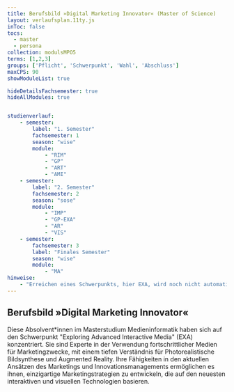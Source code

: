 ```yaml
---
title: Berufsbild »Digital Marketing Innovator« (Master of Science)
layout: verlaufsplan.11ty.js
inToc: false
tocs:
  - master
  - persona
collection: modulsMPO5
terms: [1,2,3]
groups: ['Pflicht', 'Schwerpunkt', 'Wahl', 'Abschluss']
maxCPS: 90
showModuleList: true

hideDetailsFachsemester: true
hideAllModules: true


studienverlauf:
    - semester:
        label: "1. Semester"
        fachsemester: 1
        season: "wise"
        module: 
            - "RIM"
            - "GP"
            - "ART"
            - "AMI"
    - semester:
        label: "2. Semester"
        fachsemester: 2
        season: "sose"
        module: 
            - "IMP"
            - "GP-EXA"
            - "AR"
            - "VIS"
    - semester:
        fachsemester: 3
        label: "Finales Semester"
        season: "wise"
        module: 
            - "MA"
hinweise:
    - "Erreichen eines Schwerpunkts, hier EXA, wird noch nicht automatisch geprüft"
---
```



## Berufsbild »Digital Marketing Innovator«

Diese Absolvent\*innen im Masterstudium Medieninformatik haben sich auf den Schwerpunkt "Exploring Advanced Interactive Media" (EXA) konzentriert. Sie sind Experte in der Verwendung fortschrittlicher Medien für Marketingzwecke, mit einem tiefen Verständnis für Photorealistische Bildsynthese und Augmented Reality. Ihre Fähigkeiten in den aktuellen Ansätzen des Marketings und Innovationsmanagements ermöglichen es ihnen, einzigartige Marketingstrategien zu entwickeln, die auf den neuesten interaktiven und visuellen Technologien basieren.

